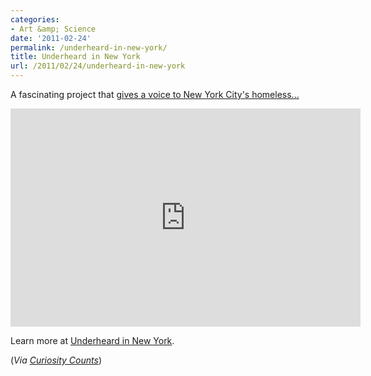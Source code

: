 ```yaml
---
categories:
- Art &amp; Science
date: '2011-02-24'
permalink: /underheard-in-new-york/
title: Underheard in New York
url: /2011/02/24/underheard-in-new-york
---
```


A fascinating project that <a href="https://www.youtube.com/watch?v=LuGe7udS0Z0">gives a voice to New York City's homeless...</a>

<p align="center"><iframe title="YouTube video player" width="560" height="349" src="https://www.youtube.com/embed/LuGe7udS0Z0?rel=0" frameborder="0" allowfullscreen></iframe></p>

Learn more at <a href="http://underheardinnewyork.com/">Underheard in New York</a>.

(<em>Via <a href="http://curiositycounts.com/post/3328883001/underheard-in-new-york-lovely-project-gives-new">Curiosity Counts</a></em>)